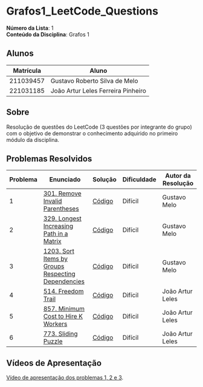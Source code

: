 # Grafos1_LeetCode_Questions

**Número da Lista**: 1<br>
**Conteúdo da Disciplina**: Grafos 1<br>

## Alunos
|Matrícula | Aluno |
| -- | -- |
| 211039457  |  Gustavo Roberto Silva de Melo |
| 221031185  |  João Artur Leles Ferreira Pinheiro|

## Sobre 
Resolução de questões do LeetCode (3 questões por integrante do grupo) com o objetivo de demonstrar o conhecimento adquirido no primeiro módulo da disciplina.

## Problemas Resolvidos
| Problema | Enunciado | Solução | Dificuldade | Autor da Resolução |
| -- | -- | -- | -- | -- |
| 1 | [301. Remove Invalid Parentheses](https://leetcode.com/problems/remove-invalid-parentheses/) | [Código](./301-remove-invalid-parentheses/solution.cpp) | Difícil | Gustavo Melo |
| 2 | [329. Longest Increasing Path in a Matrix](https://leetcode.com/problems/longest-increasing-path-in-a-matrix/description/) | [Código](./329-longest-increasing-path-in-a-matrix/solution.cpp) | Difícil | Gustavo Melo |
| 3 | [1203. Sort Items by Groups Respecting Dependencies](https://leetcode.com/problems/sort-items-by-groups-respecting-dependencies/description/) | [Código](./1203-sort-items-by-groups-respecting-dependencies/solution.cpp) | Difícil | Gustavo Melo |
| 4 | [514. Freedom Trail](https://leetcode.com/problems/freedom-trail/description/) | [Código](./514-freedom-trail/freedom.cpp) | Difícil | João Artur Leles |
| 5 | [857. Minimum Cost to Hire K Workers](https://leetcode.com/problems/minimum-cost-to-hire-k-workers/description/) | [Código](./857-minimum-cost-to-hire-k-workers/KWorkers.cpp) | Difícil | João Artur Leles |
| 6 | [773. Sliding Puzzle](https://leetcode.com/problems/sliding-puzzle/description/) | [Código](./773-sliding-puzzle/slidingPuzzle.cpp) | Difícil | João Artur Leles |

## Vídeos de Apresentação
[Vídeo de apresentação dos problemas 1, 2 e 3](https://www.youtube.com/watch?v=PVcfojVnZew).
